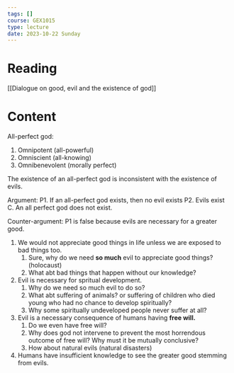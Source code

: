 ```yaml
---
tags: []
course: GEX1015
type: lecture
date: 2023-10-22 Sunday
---
```


# Reading 
[[Dialogue on good, evil and the existence of god]]

# Content

All-perfect god:
1. Omnipotent (all-powerful)
2. Omniscient (all-knowing)
3. Omnibenevolent (morally perfect)

The existence of an all-perfect god is inconsistent with the existence of evils.

Argument:
P1. If an all-perfect god exists, then no evil exists
P2. Evils exist
C. An all perfect god does not exist.

Counter-argument: P1 is false because evils are necessary for a greater good.

1. We would not appreciate good things in life unless we are exposed to bad things too.
	1. Sure, why do we need **so much** evil to appreciate good things? (holocaust)
	2. What abt bad things that happen without our knowledge?
2. Evil is necessary for spritual development.
	1. Why do we need so much evil to do so?
	2. What abt suffering of animals? or suffering of children who died young who had no chance to develop spiritually?
	3. Why some spiritually undeveloped people never suffer at all?
3. Evil is a necessary consequence of humans having **free will.**
	1. Do we even have free will?
	2. Why does god not intervene to prevent the most horrendous outcome of free will? Why must it be mutually conclusive? 
	3. How about natural evils (natural disasters)
4. Humans have insufficient knowledge to see the greater good stemming from evils.


